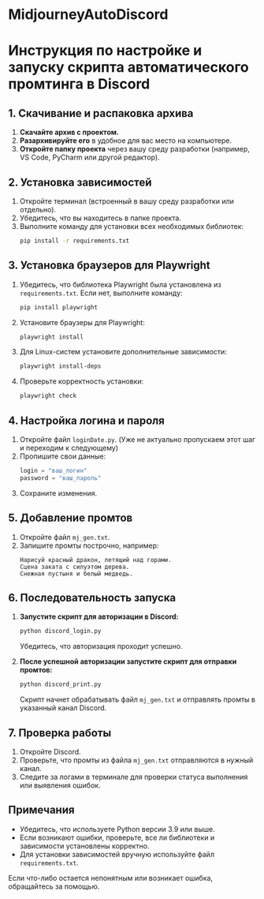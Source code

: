 # MidjourneyAutoDiscord
# Инструкция по настройке и запуску скрипта автоматического промтинга в Discord

## 1. Скачивание и распаковка архива
1. **Скачайте архив с проектом.**
2. **Разархивируйте его** в удобное для вас место на компьютере.
3. **Откройте папку проекта** через вашу среду разработки (например, VS Code, PyCharm или другой редактор).

## 2. Установка зависимостей
1. Откройте терминал (встроенный в вашу среду разработки или отдельно).
2. Убедитесь, что вы находитесь в папке проекта.
3. Выполните команду для установки всех необходимых библиотек:
   ```bash
   pip install -r requirements.txt
   ```

## 3. Установка браузеров для Playwright
1. Убедитесь, что библиотека Playwright была установлена из `requirements.txt`. Если нет, выполните команду:
   ```bash
   pip install playwright
   ```
2. Установите браузеры для Playwright:
   ```bash
   playwright install
   ```
3. Для Linux-систем установите дополнительные зависимости:
   ```bash
   playwright install-deps
   ```
4. Проверьте корректность установки:
   ```bash
   playwright check
   ```

## 4. Настройка логина и пароля
1. Откройте файл `loginDate.py`. (Уже не актуально пропускаем этот шаг и переходим к следующему)
2. Пропишите свои данные:
   ```python
   login = "ваш_логин"
   password = "ваш_пароль"
   ```
3. Сохраните изменения.

## 5. Добавление промтов
1. Откройте файл `mj_gen.txt`.
2. Запишите промты построчно, например:
   ```
   Нарисуй красный дракон, летящий над горами.
   Сцена заката с силуэтом дерева.
   Снежная пустыня и белый медведь.
   ```

## 6. Последовательность запуска
1. **Запустите скрипт для авторизации в Discord:**
   ```bash
   python discord_login.py
   ```
   Убедитесь, что авторизация проходит успешно.

2. **После успешной авторизации запустите скрипт для отправки промтов:**
   ```bash
   python discord_print.py
   ```
   Скрипт начнет обрабатывать файл `mj_gen.txt` и отправлять промты в указанный канал Discord.

## 7. Проверка работы
1. Откройте Discord.
2. Проверьте, что промты из файла `mj_gen.txt` отправляются в нужный канал.
3. Следите за логами в терминале для проверки статуса выполнения или выявления ошибок.

## Примечания
- Убедитесь, что используете Python версии 3.9 или выше.
- Если возникают ошибки, проверьте, все ли библиотеки и зависимости установлены корректно.
- Для установки зависимостей вручную используйте файл `requirements.txt`.

Если что-либо остается непонятным или возникает ошибка, обращайтесь за помощью.
